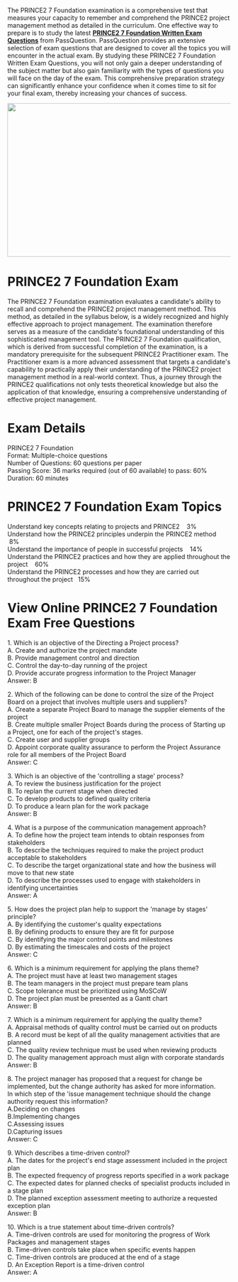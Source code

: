 <p>The PRINCE2 7 Foundation examination is a comprehensive test that measures your capacity to remember and comprehend the PRINCE2 project management method as detailed in the curriculum. One effective way to prepare is to study the latest <strong><a href="https://www.passquestion.com/prince2-7-foundation.html">PRINCE2 7 Foundation Written Exam Questions</a></strong> from PassQuestion. PassQuestion provides an extensive selection of exam questions that are designed to cover all the topics you will encounter in the actual exam. By studying these PRINCE2 7 Foundation Written Exam Questions, you will not only gain a deeper understanding of the subject matter but also gain familiarity with the types of questions you will face on the day of the exam. This comprehensive preparation strategy can significantly enhance your confidence when it comes time to sit for your final exam, thereby increasing your chances of success.</p>

<p><img alt="" src="https://www.passquestion.com/uploads/pqcom/images/20240618/d7c46c93c97b6025b4135ac19f7273f4.png" style="height:346px; width:618px" /></p>

<h1>PRINCE2 7 Foundation Exam</h1>

<p>The PRINCE2 7 Foundation examination evaluates a candidate&#39;s ability to recall and comprehend the PRINCE2 project management method. This method, as detailed in the syllabus below, is a widely recognized and highly effective approach to project management. The examination therefore serves as a measure of the candidate&#39;s foundational understanding of this sophisticated management tool. The PRINCE2 7 Foundation qualification, which is derived from successful completion of the examination, is a mandatory prerequisite for the subsequent PRINCE2 Practitioner exam. The Practitioner exam is a more advanced assessment that targets a candidate&#39;s capability to practically apply their understanding of the PRINCE2 project management method in a real-world context. Thus, a journey through the PRINCE2 qualifications not only tests theoretical knowledge but also the application of that knowledge, ensuring a comprehensive understanding of effective project management.</p>

<h1>Exam Details</h1>

<p>PRINCE2 7 Foundation<br />
Format: Multiple-choice questions<br />
Number of Questions: 60 questions per paper<br />
Passing Score: 36 marks required (out of 60 available) to pass: 60%<br />
Duration: 60 minutes</p>

<h1>PRINCE2 7 Foundation Exam Topics</h1>

<p>Understand key concepts relating to projects and PRINCE2 &nbsp; &nbsp;3%<br />
Understand how the PRINCE2 principles underpin the PRINCE2 method &nbsp; &nbsp;8%<br />
Understand the importance of people in successful projects &nbsp; &nbsp;14%<br />
Understand the PRINCE2 practices and how they are applied throughout the project &nbsp; &nbsp;60%<br />
Understand the PRINCE2 processes and how they are carried out throughout the project &nbsp; 15%</p>

<h1>View Online PRINCE2 7 Foundation Exam Free Questions</h1>

<p>1. Which is an objective of the Directing a Project process?<br />
A. Create and authorize the project mandate<br />
B. Provide management control and direction<br />
C. Control the day-to-day running of the project<br />
D. Provide accurate progress information to the Project Manager<br />
Answer: B</p>

<p>2. Which of the following can be done to control the size of the Project Board on a project that involves multiple users and suppliers?<br />
A. Create a separate Project Board to manage the supplier elements of the project<br />
B. Create multiple smaller Project Boards during the process of Starting up a Project, one for each of the project&#39;s stages.<br />
C. Create user and supplier groups<br />
D. Appoint corporate quality assurance to perform the Project Assurance role for all members of the Project Board<br />
Answer: C</p>

<p>3. Which is an objective of the &#39;controlling a stage&#39; process?<br />
A. To review the business justification for the project<br />
B. To replan the current stage when directed<br />
C. To develop products to defined quality criteria<br />
D. To produce a learn plan for the work package<br />
Answer: B</p>

<p>4. What is a purpose of the communication management approach?<br />
A. To define how the project team intends to obtain responses from stakeholders<br />
B. To describe the techniques required to make the project product acceptable to stakeholders<br />
C. To describe the target organizational state and how the business will move to that new state<br />
D. To describe the processes used to engage with stakeholders in identifying uncertainties<br />
Answer: A</p>

<p>5. How does the project plan help to support the &#39;manage by stages&#39; principle?<br />
A. By identifying the customer&#39;s quality expectations<br />
B. By defining products to ensure they are fit for purpose<br />
C. By identifying the major control points and milestones<br />
D. By estimating the timescales and costs of the project<br />
Answer: C</p>

<p>6. Which is a minimum requirement for applying the plans theme?<br />
A. The project must have at least two management stages<br />
B. The team managers in the project must prepare team plans<br />
C. Scope tolerance must be prioritized using MoSCoW<br />
D. The project plan must be presented as a Gantt chart<br />
Answer: B</p>

<p>7. Which is a minimum requirement for applying the quality theme?<br />
A. Appraisal methods of quality control must be carried out on products<br />
B. A record must be kept of all the quality management activities that are planned<br />
C. The quality review technique must be used when reviewing products<br />
D. The quality management approach must align with corporate standards<br />
Answer: B</p>

<p>8. The project manager has proposed that a request for change be implemented, but the change authority has asked for more information.<br />
In which step of the &#39;issue management technique should the change authority request this information?<br />
A.Deciding on changes<br />
B.Implementing changes<br />
C.Assessing issues<br />
D.Capturing issues<br />
Answer: C</p>

<p>9. Which describes a time-driven control?<br />
A. The dates for the project&#39;s end stage assessment included in the project plan<br />
B. The expected frequency of progress reports specified in a work package<br />
C. The expected dates for planned checks of specialist products included in a stage plan<br />
D. The planned exception assessment meeting to authorize a requested exception plan<br />
Answer: B</p>

<p>10. Which is a true statement about time-driven controls?<br />
A. Time-driven controls are used for monitoring the progress of Work Packages and management stages<br />
B. Time-driven controls take place when specific events happen<br />
C. Time-driven controls are produced at the end of a stage<br />
D. An Exception Report is a time-driven control<br />
Answer: A</p>
